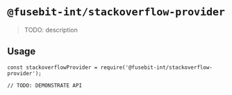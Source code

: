 # `@fusebit-int/stackoverflow-provider`

> TODO: description

## Usage

```
const stackoverflowProvider = require('@fusebit-int/stackoverflow-provider');

// TODO: DEMONSTRATE API
```
